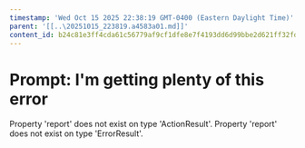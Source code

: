 ```yaml
---
timestamp: 'Wed Oct 15 2025 22:38:19 GMT-0400 (Eastern Daylight Time)'
parent: '[[..\20251015_223819.a4583a01.md]]'
content_id: b24c81e3ff4cda61c56779af9cf1dfe8e7f4193dd6d99bbe2d621ff32fdc1947
---
```


# Prompt: I'm getting plenty of this error

Property 'report' does not exist on type 'ActionResult<GenerateReportResult>'.
Property 'report' does not exist on type 'ErrorResult'.
